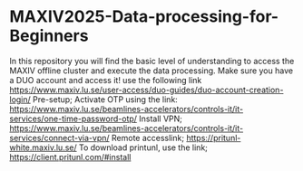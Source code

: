 # MAXIV2025-Data-processing-for-Beginners
In this repository you will find the basic level of understanding to access the MAXIV offline cluster and execute the data processing. 
Make sure you have a DUO account and access it! 
use the following link
https://www.maxiv.lu.se/user-access/duo-guides/duo-account-creation-login/
Pre-setup;
Activate OTP using the link:
https://www.maxiv.lu.se/beamlines-accelerators/controls-it/it-services/one-time-password-otp/ 
Install VPN;
https://www.maxiv.lu.se/beamlines-accelerators/controls-it/it-services/connect-via-vpn/ 
Remote accesslink;
https://pritunl-white.maxiv.lu.se/ 
To download printunl, use the link;
https://client.pritunl.com/#install


